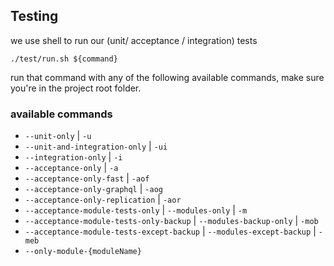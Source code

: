 ## Testing

we use shell to run our (unit/ acceptance / integration) tests 

```shell
./test/run.sh ${command}
```
run that command with any of the following available commands, make sure you're in the project root folder.

### available commands 
 - `--unit-only` | `-u`
 - `--unit-and-integration-only` | `-ui`
 - `--integration-only` | `-i`
 - `--acceptance-only` | `-a`
 - `--acceptance-only-fast` | `-aof`
 - `--acceptance-only-graphql` | `-aog`
 - `--acceptance-only-replication` | `-aor`
 - `--acceptance-module-tests-only` | `--modules-only` | `-m`
 - `--acceptance-module-tests-only-backup` | `--modules-backup-only` | `-mob`
 - `--acceptance-module-tests-except-backup` | `--modules-except-backup` | `-meb`
 - `--only-module-{moduleName}`